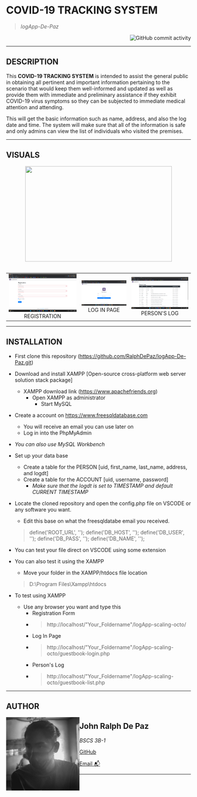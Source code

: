 <!-- NAME -->

# COVID-19 TRACKING SYSTEM
>*logApp-De-Paz*

<div align="right">
  <img alt="GitHub commit activity" src="https://img.shields.io/github/commit-activity/w/RalphDePaz/logApp-De-Paz?label=Commits&logo=github&logoColor=green&style=for-    the-badge"> 
</div>

---

<!-- DESCRIPTION -->
## DESCRIPTION

<p style='text-align: justify;'>  
  
This **COVID-19 TRACKING SYSTEM** is intended to assist the general public in obtaining all pertinent and important information pertaining to the scenario that would keep them well-informed and updated as well as provide them with immediate and preliminary assistance if they exhibit COVID-19 virus symptoms so they can be subjected to immediate medical attention and attending.

This will get the basic information such as name, address, and also the log date and time. The system will make sure that all of the information is safe and only admins can view the list of individuals who visited the premises.    
  
</p>

---


<!-- VISUAL   -->

## VISUALS

 <div align="center">
    <img src="https://media.giphy.com/media/dVuyBgq2z5gVBkFtDc/giphy.gif" width="400" height="260" style="display: block; margin: 0 auto">  
 </div>
 
<br>

| | | |
|:-------------------------:|:-------------------------:|:-------------------------:|
|<img width="1604" src="image/Registration.png">  REGISTRATION |  <img width="1604" src="image/Login_Page.png">  LOG IN PAGE |  <img width="1604" src="image/Persons_log.png">  PERSON'S LOG |  

---


<!--INSTALLATION -->
## INSTALLATION

- First clone this repository (https://github.com/RalphDePaz/logApp-De-Paz.git)

- Download and install XAMPP [Open-source cross-platform web server solution stack package]
  - XAMPP download link (https://www.apachefriends.org)  
    - Open XAMPP as administrator
      - Start MySQL
  
- Create a account on https://www.freesqldatabase.com
  - You will receive an email you can use later on 
  - Log in into the PhpMyAdmin

- *You can also use MySQL Workbench*

- Set up your data base
  - Create a table for the PERSON [uid, first_name, last_name, address, and logdt]
  - Create a table for the ACCOUNT [uid, username, password]
    -  *Make sure that the logdt is set to TIMESTAMP and default CURRENT TIMESTAMP*

- Locate the cloned repository and open the config.php file on VSCODE or any software you want.
  - Edit this base on what the freesqldatabe email you received.
  >define('ROOT_URL', ''); define('DB_HOST', ''); define('DB_USER', ''); define('DB_PASS', '');  define('DB_NAME', '');

- You can test your file direct on VSCODE using some extension
- You can also test it using the XAMPP
  - Move your folder in the XAMPP/htdocs file location
  >D:\Program Files\Xampp\htdocs

- To test using XAMPP
  - Use any browser you want and type this
    - Registration Form
    - >http://localhost/"Your_Foldername"/logApp-scaling-octo/
    - Log In Page
    - >http://localhost/"Your_Foldername"/logApp-scaling-octo/guestbook-login.php
    - Person's Log
    - >http://localhost/"Your_Foldername"/logApp-scaling-octo/guestbook-list.php
---    

<!-- PROFILE   -->                                                                                                                                         

## AUTHOR

<img align="left" width="200" height="200" src="image/Profile.jpg">

## John Ralph De Paz
*BSCS 3B-1*  

[GitHub ](https://github.com/RalphDePaz)

[Email 📬](mailto:202080468@psu.palawan.edu.ph)

---
